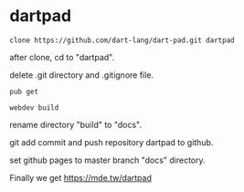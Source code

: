 # dartpad

    clone https://github.com/dart-lang/dart-pad.git dartpad

after clone, cd to "dartpad".

delete .git directory and .gitignore file.

    pub get

    webdev build

rename directory "build" to "docs".

git add commit and push repository dartpad to github.

set github pages to master branch "docs" directory.

Finally we get https://mde.tw/dartpad
